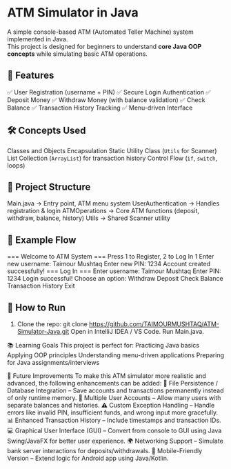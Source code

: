 # ATM Simulator in Java
A simple console-based ATM (Automated Teller Machine) system implemented in Java.  
This project is designed for beginners to understand **core Java OOP concepts** while simulating basic ATM operations.

## 🚀 Features
✅ User Registration (username + PIN)
✅ Secure Login Authentication
✅ Deposit Money
✅ Withdraw Money (with balance validation)
✅ Check Balance
✅ Transaction History Tracking
✅ Menu-driven Interface

## 🛠️ Concepts Used
Classes and Objects
Encapsulation
Static Utility Class (`Utils` for Scanner)
List Collection (`ArrayList`) for transaction history
Control Flow (`if`, `switch`, loops)

## 📂 Project Structure
Main.java → Entry point, ATM menu system
UserAuthentication → Handles registration & login
ATMOperations → Core ATM functions (deposit, withdraw, balance, history)
Utils → Shared Scanner utility


## 📸 Example Flow
=== Welcome to ATM System ===
Press 1 to Register, 2 to Log In
1
Enter new username: Taimour Mushtaq
Enter new PIN: 1234
Account created successfully!
=== Log In ===
Enter username: Taimour Mushtaq
Enter PIN: 1234
Login successful!
Choose an option:
Withdraw
Deposit
Check Balance
Transaction History
Exit


## 🔧 How to Run
1. Clone the repo:
git clone https://github.com/TAIMOURMUSHTAQ/ATM-Simulator-Java.git
Open in IntelliJ IDEA / VS Code.
Run Main.java.

📚 Learning Goals
This project is perfect for:
Practicing Java basics
Applying OOP principles
Understanding menu-driven applications
Preparing for Java assignments/interviews

🌟 Future Improvements
To make this ATM simulator more realistic and advanced, the following enhancements can be added:
🔐 File Persistence / Database Integration – Save accounts and transactions permanently instead of only runtime memory.
👥 Multiple User Accounts – Allow many users with separate balances and histories.
⚠️ Custom Exception Handling – Handle errors like invalid PIN, insufficient funds, and wrong input more gracefully.
📊 Enhanced Transaction History – Include timestamps and transaction IDs.
💻 Graphical User Interface (GUI) – Convert from console to GUI using Java Swing/JavaFX for better user experience.
🌍 Networking Support – Simulate bank server interactions for deposits/withdrawals.
📱 Mobile-Friendly Version – Extend logic for Android app using Java/Kotlin.

